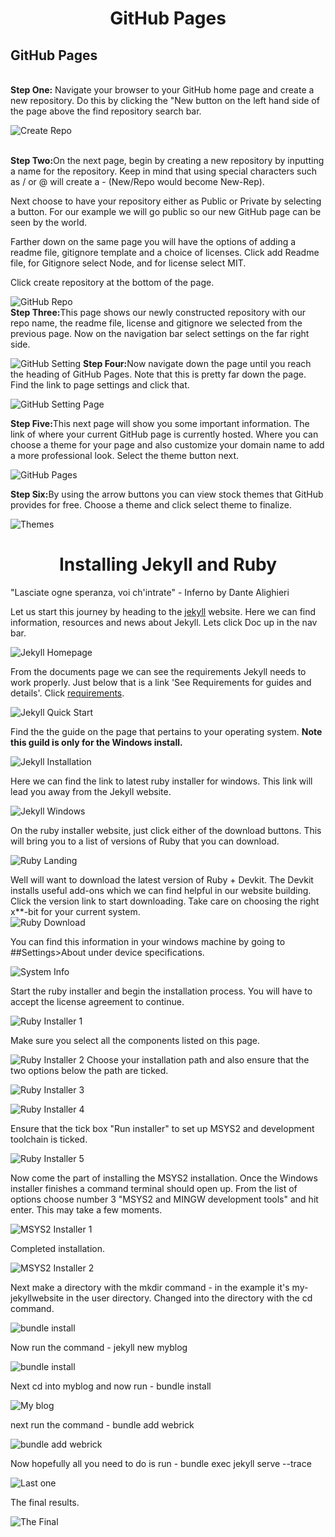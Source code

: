 
<h1><center>GitHub Pages</center></h>

<h2><b>GitHub Pages</b></h2>
<br>
<b>Step One:</b> Navigate your browser to your GitHub home page and create a new repository.  Do this by clicking the "New button on the left hand side of the page above the find repository search bar.

![Create Repo](Images/NewRepo.png)
<br>
<br>

<b>Step Two:</b>On the next page, begin by creating a new repository by inputting a name for the repository.  Keep in mind that using special characters such as / or @ will create a - (New/Repo would become New-Rep).

Next choose to have your repository either as Public or Private by selecting a button.  For our example we will go public so our new GitHub page can be seen by the world.

Farther down on the same page you will have the options of adding a readme file, gitignore template and a choice of licenses.  Click add Readme file, for Gitignore select Node, and for license select MIT.

Click create repository at the bottom of the page.

![GitHub Repo](Images/GitRepo.png)
<br>
<b>Step Three:</b>This page shows our newly constructed repository with our repo name, the readme file, license and gitignore we selected from the previous page.  Now on the navigation bar select settings on the far right side.

![GitHub Setting](Images/GitHubSettings.png)
<b>Step Four:</b>Now navigate down the page until you reach the heading of GitHub Pages.  Note that this is pretty far down the page.  Find the link to page settings and click that.

![GitHub Setting Page](Images/SettingsPage.png)

<b>Step Five:</b>This next page will show you some important information.  The link of where your current GitHub page is currently hosted.  Where you can choose a theme for your page and also customize your domain name to add a more professional look.  Select the theme button next.

![GitHub Pages](Images/GitHubpages.png)

<b>Step Six:</b>By using the arrow buttons you can view stock themes that GitHub provides for free.  Choose a theme and click select theme to finalize. 

![Themes](Images/Themes.png)

<h1><center>Installing Jekyll and Ruby</center></h1>
"Lasciate ogne speranza, voi ch'intrate" - Inferno by Dante Alighieri
<br>

Let us start this journey by heading to the [jekyll](https://jekyllrb.com/) website. Here we can find information, resources and news about Jekyll. Lets click Doc up in the nav bar.

![Jekyll Homepage](Images/JekyllHomePage.png)

From the documents page we can see the requirements Jekyll needs to work properly.  Just below that is a link 'See Requirements for guides and details'. Click [requirements](https://jekyllrb.com/docs/installation/#requirements).

![Jekyll Quick Start](Images/JekyllQuickStart.png)

Find the the guide on the page that pertains to your operating system. **Note this guild is only for the Windows install.**

![Jekyll Installation](Images/JekyllInstall.png)

Here we can find the link to latest ruby installer for windows.  This link will lead you away from the Jekyll website.

![Jekyll Windows](Images/JekyllWindows.png)

On the ruby installer website, just click either of the download buttons.  This will bring you to a list of versions of Ruby that you can download.

![Ruby Landing](Images/RubyDL.png)

Well will want to download the latest version of Ruby + Devkit.  The Devkit installs useful add-ons which we can find helpful in our website building. Click the version link to start downloading. Take care on choosing the right x**-bit for your current system.  
![Ruby Download](Images/RubyVersion.png)

You can find this information in your windows machine by going to ##Settings>About under device specifications.

![System Info](Images/SystemType.png)

Start the ruby installer and begin the installation process.  You will have to accept the license agreement to continue.

![Ruby Installer 1](Images/RubyInstallOne.png)

Make sure you select all the components listed on this page.

![Ruby Installer 2](Images/RubyInstallTwo.png)
Choose your installation path and also ensure that the two options below the path are ticked.

![Ruby Installer 3](Images/RubyInstallThree.png)

![Ruby Installer 4](Images/RubyInstallFour.png)

Ensure that the tick box "Run installer" to set up MSYS2 and development toolchain is ticked.

![Ruby Installer 5](Images/RubyInstallFive.png)

Now come the part of installing the MSYS2 installation.  Once the Windows installer finishes a command terminal should open up. From the list of options choose number 3 "MSYS2 and MINGW development tools" and hit enter.  This may take a few moments.

![MSYS2 Installer 1](Images/MSYS2InstallOne.PNG)

Completed installation.

![MSYS2 Installer 2](Images/MSYS2IntallThree.png)

Next make a directory with the mkdir command - in the example it's my-jekyllwebsite in the user directory.  Changed into the directory with the cd command.  

![bundle install](Images/bundleInstall.png)

Now run the command - jekyll new myblog

![bundle install](Images/Jekyllmyblog.png)

Next cd into myblog and now run - bundle install

![My blog](Images/myblog2.png)

next run the command - bundle add webrick

![bundle add webrick](Images/webrick.png)

Now hopefully all you need to do is run - bundle exec jekyll serve --trace

![Last one](Images/lastone.png)

The final results.

![The Final](Images/finalproduct.png)
